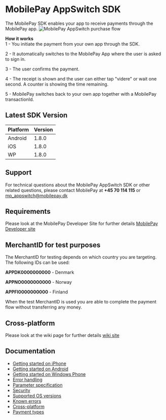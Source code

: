 # MobilePay AppSwitch SDK
The MobilePay SDK enables your app to receive payments through the MobilePay app.
![][1]

**How it works**  
1 - You initiate the payment from your own app through the SDK.

2 - It automatically switches to the MobilePay App where the user is asked to sign in.

3 - The user confirms the payment.

4 - The receipt is shown and the user can either tap "videre" or wait one second. A counter is showing the time remaining.

5 - MobilePay switches back to your own app together with a MobilePay transactionId.

## Latest SDK Version
|Platform|Version|
|:--------|:---|
|Android| 1.8.0|
|iOS| 1.8.0|
|WP| 1.8.0|

## Support
For technical questions about the MobilePay AppSwitch SDK or other related questions, please contact MobilePay at **+45 70 114 115** or [mp_appswitch@mobilepay.dk](mailto://mp_appswitch@mobilepay.dk)

## Requirements
Please look at the MobilePay Developer Site for further details [MobilePay Developer site](https://www.danskebank.dk/da-dk/mobilepay/Pages/Developer.aspx)

  [1]: https://github.com/MobilePayDev/MobilePay-AppSwitch-SDK/blob/master/doc/wiki/images/mobilepay_appswitch_purchase_flow.png "MobilePay AppSwitch purchase flow"

## MerchantID for test purposes
The MerchantID for testing depends on which country you are targeting. The following IDs can be used:

**APPDK0000000000** - Denmark

**APPNO0000000000** - Norway

**APPFI0000000000** - Finland

When the test MerchantID is used you are able to complete the payment flow without transferring any money.

## Cross-platform
Please look at the wiki page for further details [wiki site](https://github.com/MobilePayDev/MobilePay-AppSwitch-SDK/wiki/Cross-platform)

## Documentation
 * [Getting started on iPhone](https://github.com/MobilePayDev/MobilePay-AppSwitch-SDK/wiki/Getting-started-on-iPhone)
 * [Getting started on Android](https://github.com/MobilePayDev/MobilePay-AppSwitch-SDK/wiki/Getting-started-on-Android)
 * [Getting started on Windows Phone](https://github.com/MobilePayDev/MobilePay-AppSwitch-SDK/wiki/Getting-started-on-Windows-Phone)
 * [Error handling](https://github.com/MobilePayDev/MobilePay-AppSwitch-SDK/wiki/Error-handling)
 * [Parameter specification](https://github.com/MobilePayDev/MobilePay-AppSwitch-SDK/wiki/Parameter-specification)
 * [Security](https://github.com/MobilePayDev/MobilePay-AppSwitch-SDK/wiki/Security)
 * [Supported OS versions](https://github.com/MobilePayDev/MobilePay-AppSwitch-SDK/wiki/Supported-OS-versions)
 * [Known errors](https://github.com/MobilePayDev/MobilePay-AppSwitch-SDK/wiki/Known-errors)
 * [Cross-platform](https://github.com/MobilePayDev/MobilePay-AppSwitch-SDK/wiki/Cross-platform)
 * [Payment types](https://github.com/MobilePayDev/MobilePay-AppSwitch-SDK/wiki/Payment-types)
